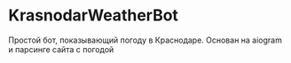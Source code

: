 # KrasnodarWeatherBot
 Простой бот, показывающий погоду в Краснодаре. Основан на aiogram и парсинге сайта с погодой
